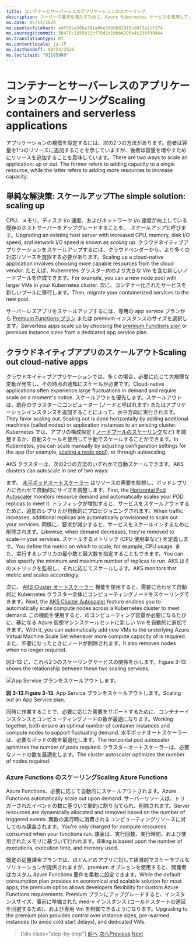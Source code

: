 ```yaml
---
title: コンテナーとサーバーレスのアプリケーションのスケーリング
description: ユーザーの要求を満たすために、Azure Kubernetes サービスを使用してクラウドネイティブアプリケーションをスケーリングします。
ms.date: 05/13/2020
ms.openlocfilehash: edf56ba50ba391e06e588d682918cd473a2cf374
ms.sourcegitcommit: 5b475c1855b32cf78d2d1bbb4295e4c236f39464
ms.translationtype: MT
ms.contentlocale: ja-JP
ms.lasthandoff: 09/24/2020
ms.locfileid: "91165980"
---
```

# <a name="scaling-containers-and-serverless-applications"></a><span data-ttu-id="efb92-103">コンテナーとサーバーレスのアプリケーションのスケーリング</span><span class="sxs-lookup"><span data-stu-id="efb92-103">Scaling containers and serverless applications</span></span>

<span data-ttu-id="efb92-104">アプリケーションの規模を設定するには、次の2つの方法があります。前者は容量を1つのリソースに追加することを示していますが、後者は容量を増やすためにリソースを追加することを意味しています。</span><span class="sxs-lookup"><span data-stu-id="efb92-104">There are two ways to scale an application: up or out. The former refers to adding capacity to a single resource, while the latter refers to adding more resources to increase capacity.</span></span>

## <a name="the-simple-solution-scaling-up"></a><span data-ttu-id="efb92-105">単純な解決策: スケールアップ</span><span class="sxs-lookup"><span data-stu-id="efb92-105">The simple solution: scaling up</span></span>

<span data-ttu-id="efb92-106">CPU、メモリ、ディスク i/o 速度、およびネットワーク i/o 速度が向上している既存のホストサーバーをアップグレードすることを、 *スケールアップ*と呼びます。</span><span class="sxs-lookup"><span data-stu-id="efb92-106">Upgrading an existing host server with increased CPU, memory, disk I/O speed, and network I/O speed is known as *scaling up*.</span></span> <span data-ttu-id="efb92-107">クラウドネイティブアプリケーションをスケールアップするには、クラウドベンダーから、より多くの対応リソースを選択する必要があります。</span><span class="sxs-lookup"><span data-stu-id="efb92-107">Scaling up a cloud-native application involves choosing more capable resources from the cloud vendor.</span></span> <span data-ttu-id="efb92-108">たとえば、Kubernetes クラスター内のより大きな Vm を含む新しいノードプールを作成できます。</span><span class="sxs-lookup"><span data-stu-id="efb92-108">For example, you can a new node pool with larger VMs in your Kubernetes cluster.</span></span> <span data-ttu-id="efb92-109">次に、コンテナー化されたサービスを新しいプールに移行します。</span><span class="sxs-lookup"><span data-stu-id="efb92-109">Then, migrate your containerized services to the new pool.</span></span>

<span data-ttu-id="efb92-110">サーバーレスアプリをスケールアップするには、専用の app service プランから [Premium Functions プラン](/azure/azure-functions/functions-scale) または premium インスタンスのサイズを選択します。</span><span class="sxs-lookup"><span data-stu-id="efb92-110">Serverless apps scale up by choosing the [premium Functions plan](/azure/azure-functions/functions-scale) or premium instance sizes from a dedicated app service plan.</span></span>

## <a name="scaling-out-cloud-native-apps"></a><span data-ttu-id="efb92-111">クラウドネイティブアプリのスケールアウト</span><span class="sxs-lookup"><span data-stu-id="efb92-111">Scaling out cloud-native apps</span></span>

<span data-ttu-id="efb92-112">クラウドネイティブアプリケーションでは、多くの場合、必要に応じて大規模な変動が発生し、その時点の通知にスケールが必要です。</span><span class="sxs-lookup"><span data-stu-id="efb92-112">Cloud-native applications often experience large fluctuations in demand and require scale on a moment's notice.</span></span> <span data-ttu-id="efb92-113">スケールアウトを優先します。スケールアウトは、既存のクラスターにコンピューター (ノードと呼ばれます) またはアプリケーションインスタンスを追加することによって、水平方向に実行されます。</span><span class="sxs-lookup"><span data-stu-id="efb92-113">They favor scaling out. Scaling out is done horizontally by adding additional machines (called nodes) or application instances to an existing cluster.</span></span> <span data-ttu-id="efb92-114">Kubernetes では、アプリの構成設定 ( [ノードプールのスケーリング](/azure/aks/use-multiple-node-pools#scale-a-node-pool-manually)など) を調整するか、自動スケールを使用して手動でスケールすることができます。</span><span class="sxs-lookup"><span data-stu-id="efb92-114">In Kubernetes, you can scale manually by adjusting configuration settings for the app (for example, [scaling a node pool](/azure/aks/use-multiple-node-pools#scale-a-node-pool-manually)), or through autoscaling.</span></span>

<span data-ttu-id="efb92-115">AKS クラスターは、次の2つの方法のいずれかで自動スケールできます。</span><span class="sxs-lookup"><span data-stu-id="efb92-115">AKS clusters can autoscale in one of two ways:</span></span>

<span data-ttu-id="efb92-116">まず、 [水平ポッドオートスケーラー](/azure/aks/tutorial-kubernetes-scale#autoscale-pods) はリソースの需要を監視し、ポッドレプリカに合わせて自動的にサイズを調整します。</span><span class="sxs-lookup"><span data-stu-id="efb92-116">First, the [Horizontal Pod Autoscaler](/azure/aks/tutorial-kubernetes-scale#autoscale-pods) monitors resource demand and automatically scales your POD replicas to meet it.</span></span> <span data-ttu-id="efb92-117">トラフィックが増加すると、サービスをスケールアウトするために、追加のレプリカが自動的にプロビジョニングされます。</span><span class="sxs-lookup"><span data-stu-id="efb92-117">When traffic increases, additional replicas are automatically provisioned to scale out your services.</span></span> <span data-ttu-id="efb92-118">同様に、要求が減少すると、サービスをスケールインするために削除されます。</span><span class="sxs-lookup"><span data-stu-id="efb92-118">Likewise, when demand decreases, they're removed to scale-in your services.</span></span> <span data-ttu-id="efb92-119">スケールするメトリック (CPU 使用率など) を定義します。</span><span class="sxs-lookup"><span data-stu-id="efb92-119">You define the metric on which to scale, for example, CPU usage.</span></span> <span data-ttu-id="efb92-120">また、実行するレプリカの最小数と最大数を指定することもできます。</span><span class="sxs-lookup"><span data-stu-id="efb92-120">You can also specify the minimum and maximum number of replicas to run.</span></span> <span data-ttu-id="efb92-121">AKS はそのメトリックを監視し、それに応じてスケールします。</span><span class="sxs-lookup"><span data-stu-id="efb92-121">AKS monitors that metric and scales accordingly.</span></span>

<span data-ttu-id="efb92-122">次に、 [AKS Cluster オートスケーラー](/azure/aks/cluster-autoscaler) 機能を使用すると、需要に合わせて自動的に Kubernetes クラスター全体にコンピューティングノードをスケーリングできます。</span><span class="sxs-lookup"><span data-stu-id="efb92-122">Next, the [AKS Cluster Autoscaler](/azure/aks/cluster-autoscaler) feature enables you to automatically scale compute nodes across a Kubernetes cluster to meet demand.</span></span> <span data-ttu-id="efb92-123">この機能を使用すると、のコンピューティング容量が必要になるたびに、基になる Azure 仮想マシンスケールセットに新しい Vm を自動的に追加できます。</span><span class="sxs-lookup"><span data-stu-id="efb92-123">With it, you can automatically add new VMs to the underlying Azure Virtual Machine Scale Set whenever more compute capacity of is required.</span></span> <span data-ttu-id="efb92-124">また、不要になったときにノードが削除されます。</span><span class="sxs-lookup"><span data-stu-id="efb92-124">It also removes nodes when no longer required.</span></span>

<span data-ttu-id="efb92-125">図3-13 に、これら2つのスケーリングサービスの関係を示します。</span><span class="sxs-lookup"><span data-stu-id="efb92-125">Figure 3-13 shows the relationship between these two scaling services.</span></span>

![App Service プランをスケールアウトします。](./media/aks-cluster-autoscaler.png)

<span data-ttu-id="efb92-127">**図 3-13**.</span><span class="sxs-lookup"><span data-stu-id="efb92-127">**Figure 3-13**.</span></span> <span data-ttu-id="efb92-128">App Service プランをスケールアウトします。</span><span class="sxs-lookup"><span data-stu-id="efb92-128">Scaling out an App Service plan.</span></span>

<span data-ttu-id="efb92-129">同時に作業することで、必要に応じた需要をサポートするために、コンテナーインスタンスとコンピューティングノードの数が最適になります。</span><span class="sxs-lookup"><span data-stu-id="efb92-129">Working together, both ensure an optimal number of container instances and compute nodes to support fluctuating demand.</span></span> <span data-ttu-id="efb92-130">水平ポッドオートスケーラーは、必要なポッドの数を最適化します。</span><span class="sxs-lookup"><span data-stu-id="efb92-130">The horizontal pod autoscaler optimizes the number of pods required.</span></span> <span data-ttu-id="efb92-131">クラスターオートスケーラーは、必要なノードの数を最適化します。</span><span class="sxs-lookup"><span data-stu-id="efb92-131">The cluster autoscaler optimizes the number of nodes required.</span></span>

### <a name="scaling-azure-functions"></a><span data-ttu-id="efb92-132">Azure Functions のスケーリング</span><span class="sxs-lookup"><span data-stu-id="efb92-132">Scaling Azure Functions</span></span>

<span data-ttu-id="efb92-133">Azure Functions、必要に応じて自動的にスケールアウトされます。</span><span class="sxs-lookup"><span data-stu-id="efb92-133">Azure Functions automatically scale out upon demand.</span></span> <span data-ttu-id="efb92-134">サーバーリソースは、トリガーされたイベントの数に基づいて動的に割り当てられ、削除されます。</span><span class="sxs-lookup"><span data-stu-id="efb92-134">Server resources are dynamically allocated and removed based on the number of triggered events.</span></span> <span data-ttu-id="efb92-135">関数の実行時に消費されるコンピューティングリソースに対してのみ課金されます。</span><span class="sxs-lookup"><span data-stu-id="efb92-135">You're only charged for compute resources consumed when your functions run.</span></span> <span data-ttu-id="efb92-136">課金は、実行回数、実行時間、および使用されたメモリに基づいて行われます。</span><span class="sxs-lookup"><span data-stu-id="efb92-136">Billing is based upon the number of executions, execution time, and memory used.</span></span>

<span data-ttu-id="efb92-137">既定の従量課金プランでは、ほとんどのアプリに対して経済的でスケーラブルなソリューションが提供されますが、premium オプションを使用すると、開発者はカスタム Azure Functions 要件を柔軟に設定できます。</span><span class="sxs-lookup"><span data-stu-id="efb92-137">While the default consumption plan provides an economical and scalable solution for most apps, the premium option allows developers flexibility for custom Azure Functions requirements.</span></span> <span data-ttu-id="efb92-138">Premium プランにアップグレードすると、インスタンスサイズ、事前に準備された med-v インスタンス (コールドスタートの遅延を回避するため)、および専用 Vm を制御できるようになります。</span><span class="sxs-lookup"><span data-stu-id="efb92-138">Upgrading to the premium plan provides control over instance sizes, pre-warmed instances (to avoid cold start delays), and dedicated VMs.</span></span>

>[!div class="step-by-step"]
><span data-ttu-id="efb92-139">[前へ](deploy-containers-azure.md)
>[次へ](other-deployment-options.md)</span><span class="sxs-lookup"><span data-stu-id="efb92-139">[Previous](deploy-containers-azure.md)
[Next](other-deployment-options.md)</span></span>
